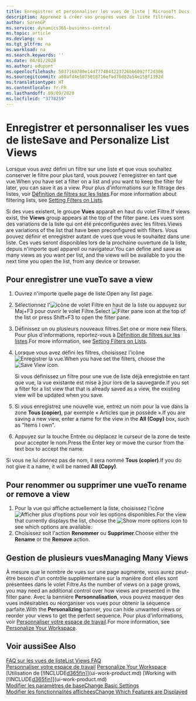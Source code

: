 ```yaml
---
title: Enregistrer et personnaliser les vues de liste | Microsoft Docs
description: Apprenez à créer vos propres vues de liste filtrées.
author: SorenGP
ms.service: dynamics365-business-central
ms.topic: article
ms.devlang: na
ms.tgt_pltfrm: na
ms.workload: na
ms.search.keywords: ''
ms.date: 04/01/2020
ms.author: edupont
ms.openlocfilehash: 5037168780e14d7774843223726bb6092ff2d306
ms.sourcegitcommit: a80afd4e5075018716efad76d82a54e158f1392d
ms.translationtype: HT
ms.contentlocale: fr-FR
ms.lasthandoff: 09/09/2020
ms.locfileid: "3778259"
---
```

# <a name="save-and-personalize-list-views"></a><span data-ttu-id="8a749-103">Enregistrer et personnaliser les vues de liste</span><span class="sxs-lookup"><span data-stu-id="8a749-103">Save and Personalize List Views</span></span>
<span data-ttu-id="8a749-104">Lorsque vous avez défini un filtre sur une liste et que vous souhaitez conserver le filtre pour plus tard, vous pouvez l'enregistrer en tant que vue.</span><span class="sxs-lookup"><span data-stu-id="8a749-104">When you have set a filter on a list and you want to keep the filter for later, you can save it as a view.</span></span> <span data-ttu-id="8a749-105">Pour plus d'informations sur le filtrage des listes, voir [Définition de filtres sur les listes](ui-enter-criteria-filters.md#setting-filters-on-lists).</span><span class="sxs-lookup"><span data-stu-id="8a749-105">For more information about filtering lists, see [Setting Filters on Lists](ui-enter-criteria-filters.md#setting-filters-on-lists).</span></span>

<span data-ttu-id="8a749-106">Si des vues existent, le groupe **Vues** apparaît en haut du volet Filtre.</span><span class="sxs-lookup"><span data-stu-id="8a749-106">If views exist, the **Views** group appears at the top of the filter pane.</span></span> <span data-ttu-id="8a749-107">Les vues sont des variations de la liste qui ont été préconfigurées avec les filtres.</span><span class="sxs-lookup"><span data-stu-id="8a749-107">Views are variations of the list that have been preconfigured with filters.</span></span> <span data-ttu-id="8a749-108">Vous pouvez définir et enregistrer autant de vues que vous le souhaitez dans une liste. Ces vues seront disponibles lors de la prochaine ouverture de la liste, depuis n'importe quel appareil ou navigateur.</span><span class="sxs-lookup"><span data-stu-id="8a749-108">You can define and save as many views as you want per list, and the views will be available to you the next time you open the list, from any device or browser.</span></span>

## <a name="to-save-a-view"></a><span data-ttu-id="8a749-109">Pour enregistrer une vue</span><span class="sxs-lookup"><span data-stu-id="8a749-109">To save a view</span></span>
1. <span data-ttu-id="8a749-110">Ouvrez n'importe quelle page de liste.</span><span class="sxs-lookup"><span data-stu-id="8a749-110">Open any list page.</span></span>
2. <span data-ttu-id="8a749-111">Sélectionnez l'![icône de volet Filtre](media/open-filter-pane-icon.png "Icône de volet Filtre") en haut de la liste ou appuyez sur Maj+F3 pour ouvrir le volet Filtre.</span><span class="sxs-lookup"><span data-stu-id="8a749-111">Select ![Filter pane icon](media/open-filter-pane-icon.png "Filter pane icon") at the top of the list or press Shift+F3 to open the filter pane.</span></span>
3. <span data-ttu-id="8a749-112">Définissez un ou plusieurs nouveaux filtres.</span><span class="sxs-lookup"><span data-stu-id="8a749-112">Set one or more new filters.</span></span> <span data-ttu-id="8a749-113">Pour plus d'informations, reportez-vous à [Définition de filtres sur les listes](ui-enter-criteria-filters.md#setting-filters-on-lists).</span><span class="sxs-lookup"><span data-stu-id="8a749-113">For more information, see [Setting Filters on Lists](ui-enter-criteria-filters.md#setting-filters-on-lists).</span></span>
4. <span data-ttu-id="8a749-114">Lorsque vous avez défini les filtres, choisissez l'icône ![Enregistrer la vue](media/save_view_icon.png "Enregistrer la vue").</span><span class="sxs-lookup"><span data-stu-id="8a749-114">When you have set the filters, choose the ![Save View](media/save_view_icon.png "Save View") icon.</span></span>

    <span data-ttu-id="8a749-115">Si vous définissez un filtre pour une vue de liste déjà enregistrée en tant que vue, la vue existante est mise à jour lors de la sauvegarde.</span><span class="sxs-lookup"><span data-stu-id="8a749-115">If you set a filter for a list view that that is already saved as a view, the existing view will be updated when you save.</span></span>
5. <span data-ttu-id="8a749-116">Si vous enregistrez une nouvelle vue, entrez un nom pour la vue dans la zone **Tous (copier)**, par exemple « Articles que je possède ».</span><span class="sxs-lookup"><span data-stu-id="8a749-116">If you are saving a new view, enter a name for the view in the **All (Copy)** box, such as "Items I own".</span></span>
6. <span data-ttu-id="8a749-117">Appuyez sur la touche Entrée ou déplacez le curseur de la zone de texte pour accepter le nom.</span><span class="sxs-lookup"><span data-stu-id="8a749-117">Press the Enter key or move the cursor from the text box to accept the name.</span></span>

<span data-ttu-id="8a749-118">Si vous ne lui donnez pas de nom, il sera nommé **Tous (copier)**.</span><span class="sxs-lookup"><span data-stu-id="8a749-118">If you do not give it a name, it will be named **All (Copy)**.</span></span>

## <a name="to-rename-or-remove-a-view"></a><span data-ttu-id="8a749-119">Pour renommer ou supprimer une vue</span><span class="sxs-lookup"><span data-stu-id="8a749-119">To rename or remove a view</span></span>
1. <span data-ttu-id="8a749-120">Pour la vue qui affiche actuellement la liste, choisissez l'icône ![Afficher plus d'options](media/show-more-options-icon.png "Afficher plus d'options") pour voir les options disponibles.</span><span class="sxs-lookup"><span data-stu-id="8a749-120">For the view that currently displays the list, choose the ![Show more options](media/show-more-options-icon.png "Show more options") icon to see which options are available.</span></span>
2. <span data-ttu-id="8a749-121">Choisissez soit l'action **Renommer** ou **Supprimer**.</span><span class="sxs-lookup"><span data-stu-id="8a749-121">Choose either the **Rename** or the **Remove** action.</span></span>

## <a name="managing-many-views"></a><span data-ttu-id="8a749-122">Gestion de plusieurs vues</span><span class="sxs-lookup"><span data-stu-id="8a749-122">Managing Many Views</span></span>
<span data-ttu-id="8a749-123">À mesure que le nombre de vues sur une page augmente, vous aurez peut-être besoin d'un contrôle supplémentaire sur la manière dont elles sont présentées dans le volet Filtre.</span><span class="sxs-lookup"><span data-stu-id="8a749-123">As the number of views on a page grows, you may need an additional control over how views are presented in the filter pane.</span></span> <span data-ttu-id="8a749-124">Avec la bannière **Personnalisation**, vous pouvez masquer des vues indésirables ou réorganiser vos vues pour obtenir la séquence parfaite.</span><span class="sxs-lookup"><span data-stu-id="8a749-124">With the **Personalizing** banner, you can hide unwanted views or reorder your views to get the perfect sequence.</span></span> <span data-ttu-id="8a749-125">Pour plus d'informations, voir [Personnaliser votre espace de travail](ui-personalization-user.md).</span><span class="sxs-lookup"><span data-stu-id="8a749-125">For more information, see [Personalize Your Workspace](ui-personalization-user.md).</span></span>

## <a name="see-also"></a><span data-ttu-id="8a749-126">Voir aussi</span><span class="sxs-lookup"><span data-stu-id="8a749-126">See Also</span></span>
[<span data-ttu-id="8a749-127">FAQ sur les vues de liste</span><span class="sxs-lookup"><span data-stu-id="8a749-127">List Views FAQ</span></span>](ui-views-faq.md)  
<span data-ttu-id="8a749-128">[Personnaliser votre espace de travail](ui-personalization-user.md)  </span><span class="sxs-lookup"><span data-stu-id="8a749-128">[Personalize Your Workspace](ui-personalization-user.md)  </span></span>  
<span data-ttu-id="8a749-129">[Utilisation de [!INCLUDE[d365fin](includes/d365fin_md.md)]](ui-work-product.md)  </span><span class="sxs-lookup"><span data-stu-id="8a749-129">[Working with [!INCLUDE[d365fin](includes/d365fin_md.md)]](ui-work-product.md)  </span></span>  
[<span data-ttu-id="8a749-130">Modifier les paramètres de base</span><span class="sxs-lookup"><span data-stu-id="8a749-130">Change Basic Settings</span></span>](ui-change-basic-settings.md)  
[<span data-ttu-id="8a749-131">Modifier les fonctionnalités affichées</span><span class="sxs-lookup"><span data-stu-id="8a749-131">Change Which Features are Displayed</span></span>](ui-experiences.md)  
